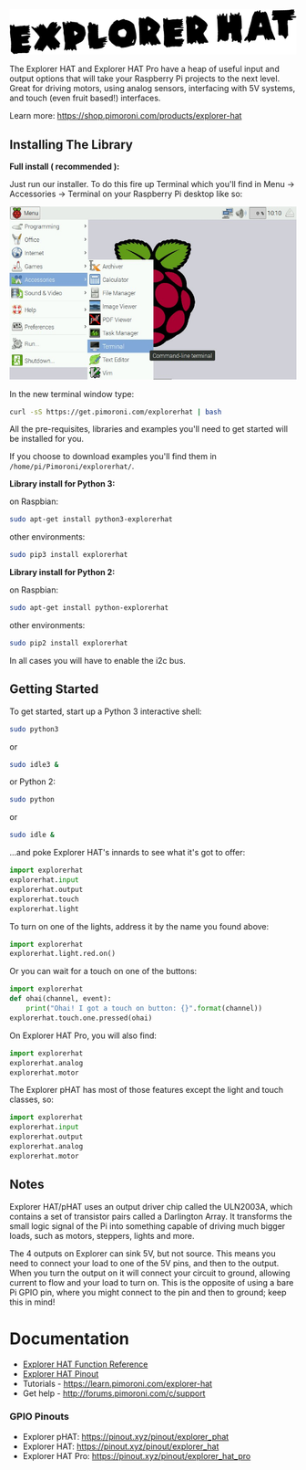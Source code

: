 ![Explorer HAT/pHAT](explorer-hat.png)

The Explorer HAT and Explorer HAT Pro have a heap of useful input and output options that will take your Raspberry Pi projects to the next level. Great for driving motors, using analog sensors, interfacing with 5V systems, and touch (even fruit based!) interfaces.

Learn more: https://shop.pimoroni.com/products/explorer-hat

## Installing The Library

**Full install ( recommended ):**

Just run our installer. To do this fire up Terminal which you'll find in Menu -> Accessories -> Terminal on your Raspberry Pi desktop like so:

![Finding the terminal](terminal.jpg)

In the new terminal window type:

```bash
curl -sS https://get.pimoroni.com/explorerhat | bash
```

All the pre-requisites, libraries and examples you'll need to get started will be installed for you.

If you choose to download examples you'll find them in `/home/pi/Pimoroni/explorerhat/`.

**Library install for Python 3:**

on Raspbian:

```bash
sudo apt-get install python3-explorerhat
```
other environments: 

```bash
sudo pip3 install explorerhat
```

**Library install for Python 2:**

on Raspbian:

```bash
sudo apt-get install python-explorerhat
```
other environments: 

```bash
sudo pip2 install explorerhat
```

In all cases you will have to enable the i2c bus.

## Getting Started

To get started, start up a Python 3 interactive shell:

```bash
sudo python3
```

or

```bash
sudo idle3 &
```

or Python 2:

```bash
sudo python
```

or

```bash
sudo idle &
```

...and poke Explorer HAT's innards to see what it's got to offer:

```python
import explorerhat
explorerhat.input
explorerhat.output
explorerhat.touch
explorerhat.light
```

To turn on one of the lights, address it by the name you found above:

```python
import explorerhat
explorerhat.light.red.on()
```

Or you can wait for a touch on one of the buttons:

```python
import explorerhat
def ohai(channel, event):
    print("Ohai! I got a touch on button: {}".format(channel))
explorerhat.touch.one.pressed(ohai)
```

On Explorer HAT Pro, you will also find:

```python
import explorerhat
explorerhat.analog
explorerhat.motor
```

The Explorer pHAT has most of those features except the light and touch classes, so:

```python
import explorerhat
explorerhat.input
explorerhat.output
explorerhat.analog
explorerhat.motor
```

## Notes

Explorer HAT/pHAT uses an output driver chip called the ULN2003A, which contains a set of transistor pairs called a Darlington Array. It transforms the small logic signal of the Pi into something capable of driving much bigger loads, such as motors, steppers, lights and more. 

The 4 outputs on Explorer can sink 5V, but not source. This means you need to connect your load to one of the 5V pins, and then to the output. When you turn the output on it will connect your circuit to ground, allowing current to flow and your load to turn on. This is the opposite of using a bare Pi GPIO pin, where you might connect to the pin and then to ground; keep this in mind!


# Documentation

* [Explorer HAT Function Reference](/documentation/Function-reference.md)
* [Explorer HAT Pinout](/documentation/GPIO-pins.md)
* Tutorials - https://learn.pimoroni.com/explorer-hat
* Get help - http://forums.pimoroni.com/c/support

### GPIO Pinouts

* Explorer pHAT: https://pinout.xyz/pinout/explorer_phat
* Explorer HAT: https://pinout.xyz/pinout/explorer_hat
* Explorer HAT Pro: https://pinout.xyz/pinout/explorer_hat_pro
